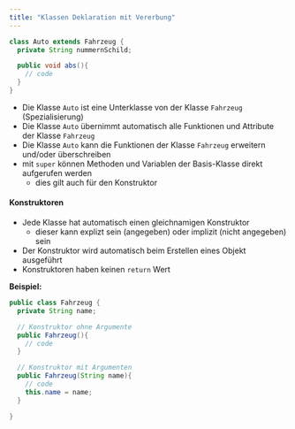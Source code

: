 ```yaml
---
title: "Klassen Deklaration mit Vererbung"
---
```


```java
class Auto extends Fahrzeug {
  private String nummernSchild;

  public void abs(){
    // code
  }
}
```
* Die Klasse `Auto` ist eine Unterklasse von der Klasse `Fahrzeug` (Spezialisierung)
* Die Klasse `Auto` übernimmt automatisch alle Funktionen und Attribute der Klasse `Fahrzeug`
* Die Klasse `Auto` kann die Funktionen der Klasse `Fahrzeug` erweitern und/oder überschreiben
* mit `super` können Methoden und Variablen der Basis-Klasse direkt aufgerufen werden
  * dies gilt auch für den Konstruktor
#### Konstruktoren

* Jede Klasse hat automatisch einen gleichnamigen Konstruktor
  * dieser kann explizt sein (angegeben) oder implizit (nicht angegeben) sein
* Der Konstruktor wird automatisch beim Erstellen eines Objekt ausgeführt
* Konstruktoren haben keinen `return` Wert


**Beispiel:**
```java
public class Fahrzeug {
  private String name;

  // Konstruktor ohne Argumente
  public Fahrzeug(){
    // code
  }

  // Konstruktor mit Argumenten
  public Fahrzeug(String name){
    // code
    this.name = name;
  }

}
```
